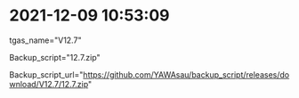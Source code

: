 # 2021-12-09 10:53:09

tgas_name="V12.7"

Backup_script="12.7.zip"

Backup_script_url="https://github.com/YAWAsau/backup_script/releases/download/V12.7/12.7.zip"
